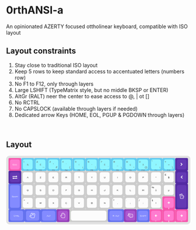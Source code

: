 # 0rthANSI-a
An opinionated AZERTY focused ottholinear keyboard, compatible with ISO layout 

## Layout constraints
1. Stay close to traditional ISO layout
2. Keep 5 rows to keep standard access to accentuated letters (numbers row)
3. No F1 to F12, only through layers
4. Large LSHIFT (TypeMatrix style, but no middle BKSP or ENTER)
5. AltGr (RALT) neer the center to ease access to @, | ot []
6. No RCTRL
7. No CAPSLOCK (available through layers if needed)
8. Dedicated arrow Keys (HOME, EOL, PGUP & PGDOWN through layers)
 
<br>

## Layout
 
![Layout](https://github.com/elric91/0rthANSI-a/blob/main/images/layout.png)


          
          
